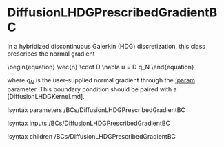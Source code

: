 # DiffusionLHDGPrescribedGradientBC

In a hybridized discontinuous Galerkin (HDG) discretization, this class
prescribes the normal gradient

\begin{equation}
\vec{n} \cdot D \nabla u = D q_N
\end{equation}

where $q_N$ is the user-supplied normal gradient through
the [!param](/BCs/DiffusionLHDGPrescribedGradientBC/normal_gradient)
parameter. This boundary condition should be paired with a
[DiffusionLHDGKernel.md].

!syntax parameters /BCs/DiffusionLHDGPrescribedGradientBC

!syntax inputs /BCs/DiffusionLHDGPrescribedGradientBC

!syntax children /BCs/DiffusionLHDGPrescribedGradientBC
